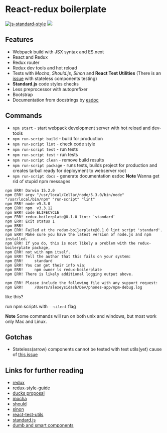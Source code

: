 React-redux boilerplate
=======================
[![js-standard-style](https://img.shields.io/badge/code%20style-standard-brightgreen.svg)](http://standardjs.com/)
![](https://img.shields.io/badge/version-0.2.0-green.svg)

Features
--------
* Webpack build with JSX syntax and ES.next
* React and Redux
* Redux router
* Redux dev tools and hot reload
* Tests with *Mocha*, *Should.js*, *Sinon* and **React Test Utilities** (There is an [issue](https://github.com/facebook/react/issues/4972) with stateless components testing)
* **Standard.js** code styles checks
* Less preprocessor with autoprefixer
* Bootstrap
* Documentation from docstrings by [esdoc](https://esdoc.org/)

Commands
--------
* `npm start` - start webpack development server with hot reload and dev-tools
* `npm run-script build` - build for production
* `npm run-script lint` - check code style
* `npm run-script test` - run tests
* `npm run-script test` - run tests
* `npm run-script clean` - remove build results
* `npm run-script package` - runs tests, builds project for production and creates tarball ready for deployment to webserver root
* `npm run-script docs` - generate documentation esdoc
**Note**
Wanna get rid of stupid npm messages
```
npm ERR! Darwin 15.2.0
npm ERR! argv "/usr/local/Cellar/node/5.3.0/bin/node" "/usr/local/bin/npm" "run-script" "lint"
npm ERR! node v5.3.0
npm ERR! npm  v3.3.12
npm ERR! code ELIFECYCLE
npm ERR! redux-boilerplate@0.1.0 lint: `standard`
npm ERR! Exit status 1
npm ERR! 
npm ERR! Failed at the redux-boilerplate@0.1.0 lint script 'standard'.
npm ERR! Make sure you have the latest version of node.js and npm installed.
npm ERR! If you do, this is most likely a problem with the redux-boilerplate package,
npm ERR! not with npm itself.
npm ERR! Tell the author that this fails on your system:
npm ERR!     standard
npm ERR! You can get their info via:
npm ERR!     npm owner ls redux-boilerplate
npm ERR! There is likely additional logging output above.

npm ERR! Please include the following file with any support request:
npm ERR!     /Users/alexeysidash/Dev/phones-app/npm-debug.log
```
like this?

run npm scripts with `--silent` flag


**Note**
Some commands will run on both unix and windows, but most work only Mac and Linux.

Gotchas
-------
* Stateless(arrow) components cannot be tested with test utils(yet) cause of [this issue](https://github.com/facebook/react/issues/4972)

Links for further reading
-------------------------
* [redux](https://github.com/rackt/redux)
* [redux-style-guide](https://github.com/ghengeveld/react-redux-styleguide)
* [ducks proposal](https://github.com/erikras/ducks-modular-redux)
* [mocha](https://mochajs.org/)
* [should](https://shouldjs.github.io/)
* [sinon](http://sinonjs.org/)
* [react-test-utils](https://facebook.github.io/jest/)
* [standard.js](http://standardjs.com/)
* [dumb and smart components](https://medium.com/@dan_abramov/smart-and-dumb-components-7ca2f9a7c7d0#.p8p5yhc6u)
